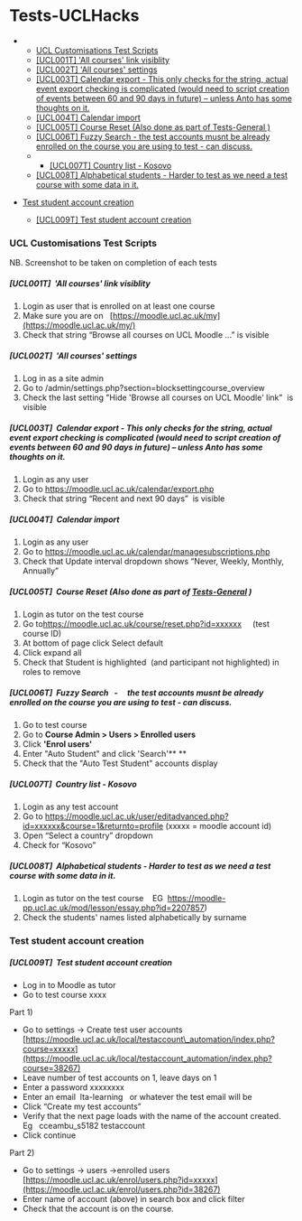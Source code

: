 # Tests-UCLHacks

-   -   [UCL Customisations Test Scripts](#TestsUCLHacks-UCLCustomisationsTestScripts)
    -   [\[UCL001T\] 'All courses' link visiblity](#TestsUCLHacks-%5BUCL001T%5D'Allcourses'linkvisiblity)
    -   [\[UCL002T\] 'All courses' settings](#TestsUCLHacks-%5BUCL002T%5D'Allcourses'settings)
    -   [\[UCL003T\] Calendar export - This only checks for the string, actual event export checking is complicated (would need to script creation of events between 60 and 90 days in future) – unless Anto has some thoughts on it.](#TestsUCLHacks-%5BUCL003T%5DCalendarexport-Thisonlychecksforthestring,actualeventexportcheckingiscomplicated(wouldneedtoscriptcreationofeventsbetween60and90daysinfuture)–unlessAntohassomethoughtsonit.)
    -   [\[UCL004T\] Calendar import](#TestsUCLHacks-%5BUCL004T%5DCalendarimport)
    -   [\[UCL005T\] Course Reset (Also done as part of Tests-General )](#TestsUCLHacks-%5BUCL005T%5DCourseReset(Alsodoneaspartof))
    -   [\[UCL006T\] Fuzzy Search - the test accounts musnt be already enrolled on the course you are using to test - can discuss.](#TestsUCLHacks-%5BUCL006T%5DFuzzySearch-thetestaccountsmusntbealreadyenrolledonthecourseyouareusingtotest-candiscuss.)
    -   -   [\[UCL007T\] Country list - Kosovo](#TestsUCLHacks-%5BUCL007T%5DCountrylist-Kosovo)
    -   [\[UCL008T\] Alphabetical students - Harder to test as we need a test course with some data in it.](#TestsUCLHacks-%5BUCL008T%5DAlphabeticalstudents-Hardertotestasweneedatestcoursewithsomedatainit.)

-   [Test student account creation](#TestsUCLHacks-Teststudentaccountcreation)
    -   [\[UCL009T\] Test student account creation](#TestsUCLHacks-%5BUCL009T%5DTeststudentaccountcreation)

### UCL Customisations Test Scripts

NB. Screenshot to be taken on completion of each tests

##### \[UCL001T\]  'All courses' link visiblity

1.  Login as user that is enrolled on at least one course
2.  Make sure you are on   [https://moodle.ucl.ac.uk/my](https://moodle.ucl.ac.uk/my/)
3.  Check that string “Browse all courses on UCL Moodle ...” is visible

##### \[UCL002T\]  'All courses' settings

1.  Log in as a site admin
2.  Go to /admin/settings.php?section=blocksettingcourse\_overview
3.  Check the last setting "Hide 'Browse all courses on UCL Moodle' link"  is visible

##### \[UCL003T\]  Calendar export - This only checks for the string, actual event export checking is complicated (would need to script creation of events between 60 and 90 days in future) – unless Anto has some thoughts on it.

1.  Login as any user
2.  Go to <https://moodle.ucl.ac.uk/calendar/export.php>
3.  Check that string “Recent and next 90 days”  is visible

##### \[UCL004T\]  Calendar import

1.  Login as any user
2.  Go to <https://moodle.ucl.ac.uk/calendar/managesubscriptions.php>
3.  Check that Update interval dropdown shows “Never, Weekly, Monthly, Annually”

##### \[UCL005T\]  Course Reset (Also done as part of [Tests-General](Tests-General) )

1.  Login as tutor on the test course
2.  Go to<https://moodle.ucl.ac.uk/course/reset.php?id=xxxxxx>     (test course ID)
3.  At bottom of page click Select default
4.  Click expand all
5.  Check that Student is highlighted  (and participant not highlighted) in roles to remove

##### \[UCL006T\]  Fuzzy Search   -     the test accounts musnt be already enrolled on the course you are using to test - can discuss.

1.  Go to test course
2.  Go to **Course Admin &gt; Users &gt; Enrolled users**
3.  Click **'Enrol users'**
4.  Enter "Auto Student" and click 'Search'**
    **
5.  Check that the "Auto Test Student" accounts display

##### \[UCL007T\]  Country list - Kosovo

1.  Login as any test account
2.  Go to <https://moodle.ucl.ac.uk/user/editadvanced.php?id=xxxxxx&course=1&returnto=profile> (xxxxx = moodle account id)
3.  Open “Select a country” dropdown
4.  Check for “Kosovo”

##### \[UCL008T\]  Alphabetical students - Harder to test as we need a test course with some data in it.

1.  Login as tutor on the test course    EG  <https://moodle-pp.ucl.ac.uk/mod/lesson/essay.php?id=2207857>)
2.  Check the students' names listed alphabetically by surname

### Test student account creation

##### \[UCL009T\]  Test student account creation

-   Log in to Moodle as tutor
-   Go to test course xxxx

Part 1)

-   Go to settings -&gt; Create test user accounts     [https://moodle.ucl.ac.uk/local/testaccount\_automation/index.php?course=xxxxx](https://moodle.ucl.ac.uk/local/testaccount_automation/index.php?course=38267)
-   Leave number of test accounts on 1, leave days on 1
-   Enter a password xxxxxxxx
-   Enter an email  lta-learning   or whatever the test email will be
-   Click “Create my test accounts”
-   Verify that the next page loads with the name of the account created.  Eg   cceambu\_s5182 testaccount
-   Click continue

Part 2)

-   Go to settings -&gt; users -&gt;enrolled users     [https://moodle.ucl.ac.uk/enrol/users.php?id=xxxxx](https://moodle.ucl.ac.uk/enrol/users.php?id=38267)
-   Enter name of account (above) in search box and click filter
-   Check that the account is on the course.


